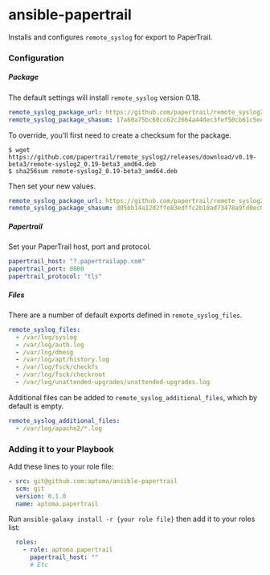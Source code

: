 ansible-papertrail
==================

Installs and configures `remote_syslog` for export to PaperTrail.

### Configuration

##### Package

The default settings will install `remote_syslog` version 0.18.

```yaml
remote_syslog_package_url: https://github.com/papertrail/remote_syslog2/releases/download/v0.18/remote-syslog2_0.18_amd64.deb
remote_syslog_package_shasum: 17a60a75bc60cc62c2664a44dec3fef50cb61c5ee8adf6be8d49f3267657e6fe
```

To override, you'll first need to create a checksum for the package.

```
$ wget https://github.com/papertrail/remote_syslog2/releases/download/v0.19-beta3/remote-syslog2_0.19-beta3_amd64.deb
$ sha256sum remote-syslog2_0.19-beta3_amd64.deb
```

Then set your new values.

```yaml
remote_syslog_package_url: https://github.com/papertrail/remote_syslog2/releases/download/v0.19-beta3/remote-syslog2_0.19-beta3_amd64.deb
remote_syslog_package_shasum: d05bb14a12d2ffe83edffc2b18ad73478a9fd0ec09e9a53b392a17b1c4196570
```

##### Papertrail

Set your PaperTrail host, port and protocol.

```yaml
papertrail_host: "?.papertrailapp.com"
papertrail_port: 0000
papertrail_protocol: "tls"
```

##### Files

There are a number of default exports defined in `remote_syslog_files`.

```yaml
remote_syslog_files:
  - /var/log/syslog
  - /var/log/auth.log
  - /var/log/dmesg
  - /var/log/apt/history.log
  - /var/log/fsck/checkfs
  - /var/log/fsck/checkroot
  - /var/log/unattended-upgrades/unattended-upgrades.log
```

Additional files can be added to `remote_syslog_additional_files`, which by default is empty.

```yaml
remote_syslog_additional_files:
  - /var/log/apache2/*.log
```

### Adding it to your Playbook

Add these lines to your role file:

```yaml
- src: git@github.com:aptoma/ansible-papertrail
  scm: git
  version: 0.1.0
  name: aptoma.papertrail
```

Run `ansible-galaxy install -r {your role file}` then add it to your roles list:

```yaml
  roles:
    - role: aptoma.papertrail
      papertrail_host: ""
      # Etc
```